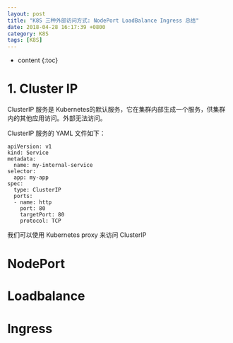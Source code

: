 ```yaml
---
layout: post
title: "K8S 三种外部访问方式: NodePort LoadBalance Ingress 总结"
date: 2018-04-28 16:17:39 +0800
category: K8S
tags: [K8S]
---
```

* content
{:toc}


# 1. Cluster IP

ClusterIP 服务是 Kubernetes的默认服务，它在集群内部生成一个服务，供集群内的其他应用访问。外部无法访问。

ClusterIP 服务的 YAML 文件如下：

	apiVersion: v1
	kind: Service
	metadata:  
	  name: my-internal-service
	selector:    
	  app: my-app
	spec:
	  type: ClusterIP
	  ports:  
	  - name: http
	    port: 80
	    targetPort: 80
	    protocol: TCP
	   
我们可以使用 Kubernetes proxy 来访问 ClusterIP




# NodePort

# Loadbalance

# Ingress
